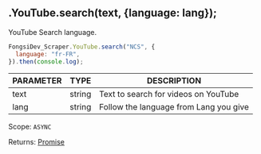 ## .YouTube.search(text, {language: lang});

YouTube Search language.

```js
FongsiDev_Scraper.YouTube.search("NCS", {
  language: "fr-FR",
}).then(console.log);
```

| PARAMETER | TYPE   | DESCRIPTION                            |
| --------- | ------ | -------------------------------------- |
| text      | string | Text to search for videos on YouTube   |
| lang      | string | Follow the language from Lang you give |

Scope: `ASYNC`

Returns: <a href="https://developer.mozilla.org/en-US/docs/Web/JavaScript/Reference/Global_Objects/Promise">Promise</a><Object>
